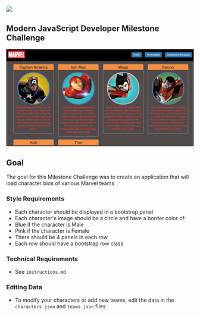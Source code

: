 ![](http://nashvillesoftwareschool.com/images/NSS-logo-horizontal-small.jpg)

## Modern JavaScript Developer Milestone Challenge 

![Marvel](https://raw.githubusercontent.com/nss-evening-cohort-05/modernjs-mastery-exercise-webbdm/marvel/images/marvelScreenshot.png)

## Goal
The goal for this Milestone Challenge was to create an application that will load character bios of various Marvel teams

### Style Requirements
- Each character should be displayed in a bootstrap panel
- Each character's image should be a circle and have a border color of:
- Blue if the character is Male
- Pink if the character is Female
- There should be 4 panels in each row
- Each row should have a bootstrap row class

### Technical Requirements
- See ```instructions.md```
 

### Editing Data
- To modify your characters or add new teams, edit the data in the `characters.json` and `teams.json` files
